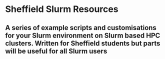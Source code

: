 # Sheffield Slurm Resources
## A series of example scripts and customisations for your Slurm environment on Slurm based HPC clusters. Written for Sheffield students but parts will be useful for all Slurm users